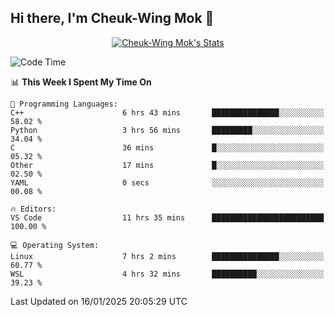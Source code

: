 ## Hi there, I'm Cheuk-Wing Mok 👋

<!--
**mozro0327/mozro0327** is a ✨ _special_ ✨ repository because its `README.md` (this file) appears on your GitHub profile.

Here are some ideas to get you started:

- 🔭 I’m currently working on ...
- 🌱 I’m currently learning ...
- 👯 I’m looking to collaborate on ...
- 🤔 I’m looking for help with ...
- 💬 Ask me about ...
- 📫 How to reach me: ...
- 😄 Pronouns: ...
- ⚡ Fun fact: ...
-->

<p align="center">
  <a href="https://github.com/mozro0327" class="rich-diff-level-one">
    <img src="https://github-readme-stats.vercel.app/api?username=mozro0327&title_color=333&text_color=777" alt="Cheuk-Wing Mok's Stats" >
    <!-- &hide=issues
    <img src="https://github-readme-stats.vercel.app/api?username=mozro0327&hide=issues&title_color=333&text_color=777" alt="Cheuk-Wing Mok's Stats" >
    -->
  </a>
</p>

<!--START_SECTION:waka-->
![Code Time](http://img.shields.io/badge/Code%20Time-3%2C184%20hrs%2049%20mins-blue)

📊 **This Week I Spent My Time On** 

```text
💬 Programming Languages: 
C++                      6 hrs 43 mins       ███████████████░░░░░░░░░░   58.02 % 
Python                   3 hrs 56 mins       █████████░░░░░░░░░░░░░░░░   34.04 % 
C                        36 mins             █░░░░░░░░░░░░░░░░░░░░░░░░   05.32 % 
Other                    17 mins             █░░░░░░░░░░░░░░░░░░░░░░░░   02.50 % 
YAML                     0 secs              ░░░░░░░░░░░░░░░░░░░░░░░░░   00.08 % 

🔥 Editors: 
VS Code                  11 hrs 35 mins      █████████████████████████   100.00 % 

💻 Operating System: 
Linux                    7 hrs 2 mins        ███████████████░░░░░░░░░░   60.77 % 
WSL                      4 hrs 32 mins       ██████████░░░░░░░░░░░░░░░   39.23 % 
```


 Last Updated on 16/01/2025 20:05:29 UTC
<!--END_SECTION:waka-->
